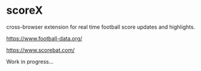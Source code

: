 # scoreX



cross-browser extension for real time football score updates and highlights.


https://www.football-data.org/


https://www.scorebat.com/

Work in progress...
